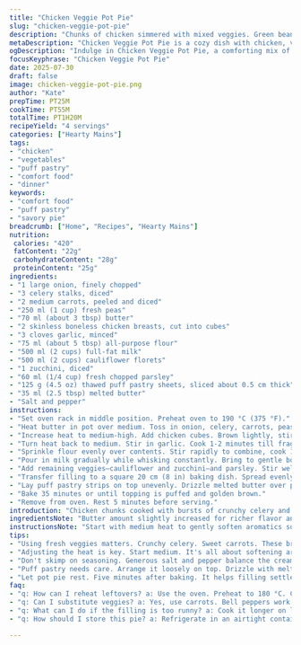 ```yaml
---
title: "Chicken Veggie Pot Pie"
slug: "chicken-veggie-pot-pie"
description: "Chunks of chicken simmered with mixed veggies. Green beans swapped out for peas. Creamy sauce with flour and milk, baked under a crisp, buttery puff pastry topping instead of phyllo. Aromatics like celery and carrots cook down to soften. Garlic and parsley folded in. No nuts or eggs. Oven time slightly adjusted. Cozy, warming, savory pot pie with a golden brown crust and tender filling."
metaDescription: "Chicken Veggie Pot Pie is a cozy dish with chicken, veggies, a creamy sauce, and flaky puff pastry. Perfect for a warming meal."
ogDescription: "Indulge in Chicken Veggie Pot Pie, a comforting mix of chicken and fresh vegetables under a golden puff pastry crust."
focusKeyphrase: "Chicken Veggie Pot Pie"
date: 2025-07-30
draft: false
image: chicken-veggie-pot-pie.png
author: "Kate"
prepTime: PT25M
cookTime: PT55M
totalTime: PT1H20M
recipeYield: "4 servings"
categories: ["Hearty Mains"]
tags:
- "chicken"
- "vegetables"
- "puff pastry"
- "comfort food"
- "dinner"
keywords:
- "comfort food"
- "puff pastry"
- "savory pie"
breadcrumb: ["Home", "Recipes", "Hearty Mains"]
nutrition: 
 calories: "420"
 fatContent: "22g"
 carbohydrateContent: "28g"
 proteinContent: "25g"
ingredients:
- "1 large onion, finely chopped"
- "3 celery stalks, diced"
- "2 medium carrots, peeled and diced"
- "250 ml (1 cup) fresh peas"
- "70 ml (about 3 tbsp) butter"
- "2 skinless boneless chicken breasts, cut into cubes"
- "3 cloves garlic, minced"
- "75 ml (about 5 tbsp) all-purpose flour"
- "500 ml (2 cups) full-fat milk"
- "500 ml (2 cups) cauliflower florets"
- "1 zucchini, diced"
- "60 ml (1/4 cup) fresh chopped parsley"
- "125 g (4.5 oz) thawed puff pastry sheets, sliced about 0.5 cm thick"
- "35 ml (2.5 tbsp) melted butter"
- "Salt and pepper"
instructions:
- "Set oven rack in middle position. Preheat oven to 190 °C (375 °F)."
- "Heat butter in pot over medium. Toss in onion, celery, carrots, peas. Sweat 8-10 minutes until soft."
- "Increase heat to medium-high. Add chicken cubes. Brown lightly, stirring often. Season with salt and pepper."
- "Turn heat back to medium. Stir in garlic. Cook 1-2 minutes till fragrant."
- "Sprinkle flour evenly over contents. Stir rapidly to combine, cook 1 minute to cook out raw taste."
- "Pour in milk gradually while whisking constantly. Bring to gentle boil. Reduce heat to low. Simmer 3-4 minutes till thickened."
- "Add remaining veggies—cauliflower and zucchini—and parsley. Stir well. Taste, adjust salt and pepper."
- "Transfer filling to a square 20 cm (8 in) baking dish. Spread evenly but don’t pack down."
- "Lay puff pastry strips on top unevenly. Drizzle melted butter over pastries. Do not press down."
- "Bake 35 minutes or until topping is puffed and golden brown."
- "Remove from oven. Rest 5 minutes before serving."
introduction: "Chicken chunks cooked with bursts of crunchy celery and soft, sweet carrots. Peas instead of green beans for sweetness popping through. Cauliflower florets, tender and calm, nestled with zucchini cubes. Garlic sneaks in, faint but present. All held in a creamy milk sauce thickened with flour, comforting and mild. Instead of paper-thin phyllo, buttery puff pastry slices sit messy on top, crisping unevenly as the oven's heat rises, gold and crackling. Stubborn flaky bits, buttery droplets gathering. Meaty, vegetable-filled warmth underneath, eating it is a tactile deal. Not rushed. Oven temps nudged upwards, baking a bit longer for a deeper crust rise. Simplicity with a small twist. Makes for quiet satisfaction, fork digging in, steam rising. No fussing."
ingredientsNote: "Butter amount slightly increased for richer flavor and better saute. Peas replace green beans for a softer texture and sweeter profile. Puff pastry subbed for phyllo to add a flaky, buttery crunch and make the topping sturdier. Garlic quantity bumped up to three cloves for aromatic depth. Flour adjusted for proper thickening with milk. Parsley retained but measured finely rather than coarsely chopped. Chicken breasts cubed smaller for quicker browning, ensuring more caramelization. Carrot and celery diced finer for even cooking alongside the peas and cauliflower. Season generously with salt and pepper to balance the milk's creaminess. Puff pastry strips arranged rustic and uneven, more butter applied so they crisp and color well. Keep all veggies fresh and cut uniformly to avoid uneven cooking."
instructionsNote: "Start with medium heat to gently soften aromatics so they don’t brown prematurely. Increase heat to brown chicken quickly but avoid overcooking. Garlic timed to add at final step before adding flour to preserve flavor without burning. Sprinkle flour evenly then whisk swiftly to prevent lumps, cooking its raw taste out for about a minute. Gradual milk addition while whisking avoids clumps, bringing to a gentle boil to trigger thickening. Simmer just long enough for sauce to thicken without curdling or thinning out. Stir in raw vegetables last to hold their texture and prevent mushiness beneath the pastry. Use a shallow baking dish for even heat penetration. Puff pastry pieces placed loosely, butter drizzled right on top to help browning and flavor. Oven temperature raised five degrees Celsius, baking time extended by five minutes to crisp topping without drying filling. Let rest briefly before cutting to allow filling to settle. Serve warm. Avoid pressing pastry down or wetting it before baking to keep layers puffed and separate."
tips:
- "Using fresh veggies matters. Crunchy celery. Sweet carrots. These bring layers of flavor. Avoid frozen. Fresh ensures even cooking. Color impacts presentation too."
- "Adjusting the heat is key. Start medium. It's all about softening aromatics. Brown chicken quickly afterward. Avoid drying it out. Timing is crucial."
- "Don't skimp on seasoning. Generous salt and pepper balance the creamy sauce. Taste as you go. Adjust seasonings at the end. It's better that way."
- "Puff pastry needs care. Arrange it loosely on top. Drizzle with melted butter. Avoid pressing down. This helps with crispness and layering."
- "Let pot pie rest. Five minutes after baking. It helps filling settle. Avoid it being soupy. Texture is important. Serve warm and enjoy the steam."
faq:
- "q: How can I reheat leftovers? a: Use the oven. Preheat to 180 °C. Cover with foil. Heat 20 minutes. This keeps the pastry crispy. Microwaving makes it soggy."
- "q: Can I substitute veggies? a: Yes, use carrots. Bell peppers work. Broccoli is an option too. Keep the flavor balance. Adjust cooking times for softer veggies."
- "q: What can I do if the filling is too runny? a: Cook it longer on low heat. Add more flour. It will thicken. Or let it rest longer. Liquid settles."
- "q: How should I store this pie? a: Refrigerate in an airtight container. Consume within three days. Freezing works too. Freeze before baking for freshness."

---
```

